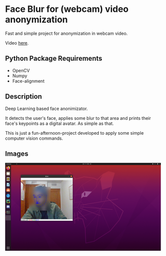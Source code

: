# Face Blur for (webcam) video anonymization

Fast and simple project for anonymization in webcam video.

Video [here](https://www.linkedin.com/feed/update/urn:li:activity:6734394877460660224/).

## Python Package Requirements

- OpenCV
- Numpy
- Face-alignment

## Description

Deep Learning based face anonimizator. 

It detects the user's face, applies some blur to that area and prints their face's keypoints as a digital avatar. As simple as that.

This is just a fun-afternoon-project developed to apply some simple computer vision commands.

## Images

![Demo](./img/screenshot.png)

